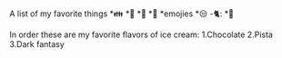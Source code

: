 A list of my favorite things
*👪
   *👩
   *👨
   *🧑
*emojies
   *😒
   -🐈‍:
   *🤣

In order these are my favorite flavors of ice cream:
1.Chocolate
2.Pista
3.Dark fantasy

